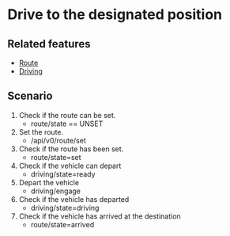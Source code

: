 # Drive to the designated position

## Related features

- [Route](../features/route-state.md)
- [Driving](../features/driving-state.md)

## Scenario

1. Check if the route can be set.
   - route/state == UNSET
1. Set the route.
   - /api/v0/route/set
1. Check if the route has been set.
   - route/state=set
1. Check if the vehicle can depart
   - driving/state=ready
1. Depart the vehicle
   - driving/engage
1. Check if the vehicle has departed
   - driving/state=driving
1. Check if the vehicle has arrived at the destination
   - route/state=arrived
